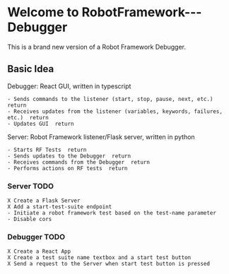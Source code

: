 # Welcome to RobotFramework---Debugger

This is a brand new version of a Robot Framework Debugger.

## Basic Idea

Debugger: React GUI, written in typescript

    - Sends commands to the listener (start, stop, pause, next, etc.)  return
    - Receives updates from the listener (variables, keywords, failures, etc.)  return
    - Updates GUI  return

Server: Robot Framework listener/Flask server, written in python

    - Starts RF Tests  return
    - Sends updates to the Debugger  return
    - Receives commands from the Debugger  return
    - Performs actions on RF tests  return

### Server TODO

    X Create a Flask Server
    X Add a start-test-suite endpoint
    - Initiate a robot framework test based on the test-name parameter
    - Disable cors

### Debugger TODO

    X Create a React App
    X Create a test suite name textbox and a start test button
    X Send a request to the Server when start test button is pressed

